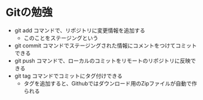 # Gitの勉強

- git add コマンドで、リポジトリに変更情報を追加する
  - このことをステージングという
- git commit コマンドでステージングされた情報にコメントをつけてコミットできる
- git push コマンドで、ローカルのコミットをリモートのリポジトリに反映できる
- git tag コマンドでコミットにタグ付けできる
  - タグを追加すると、Githubではダウンロード用のZipファイルが自動で作られる

